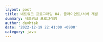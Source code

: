 ```yaml
---
layout: post
title: 네트워크 프로그래밍 04. 클라이언트/서버 개발
summary: 네트워크 프로그래밍
author: devhtak
date: '2022-12-19 22:41:00 +0900'
category: java
---
```

